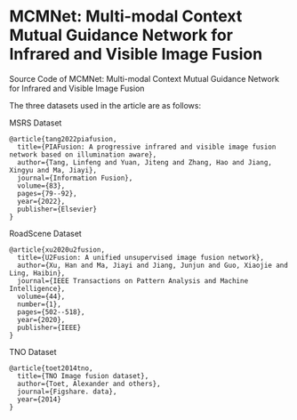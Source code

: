 # MCMNet: Multi-modal Context Mutual Guidance Network for Infrared and Visible Image Fusion

Source Code of MCMNet: Multi-modal Context Mutual Guidance Network for Infrared and Visible Image Fusion





The three datasets used in the article are as follows:

MSRS Dataset

~~~
@article{tang2022piafusion,
  title={PIAFusion: A progressive infrared and visible image fusion network based on illumination aware},
  author={Tang, Linfeng and Yuan, Jiteng and Zhang, Hao and Jiang, Xingyu and Ma, Jiayi},
  journal={Information Fusion},
  volume={83},
  pages={79--92},
  year={2022},
  publisher={Elsevier}
}
~~~

RoadScene Dataset

~~~
@article{xu2020u2fusion,
  title={U2Fusion: A unified unsupervised image fusion network},
  author={Xu, Han and Ma, Jiayi and Jiang, Junjun and Guo, Xiaojie and Ling, Haibin},
  journal={IEEE Transactions on Pattern Analysis and Machine Intelligence},
  volume={44},
  number={1},
  pages={502--518},
  year={2020},
  publisher={IEEE}
}
~~~

TNO Dataset

~~~
@article{toet2014tno,
  title={TNO Image fusion dataset},
  author={Toet, Alexander and others},
  journal={Figshare. data},
  year={2014}
}
~~~

